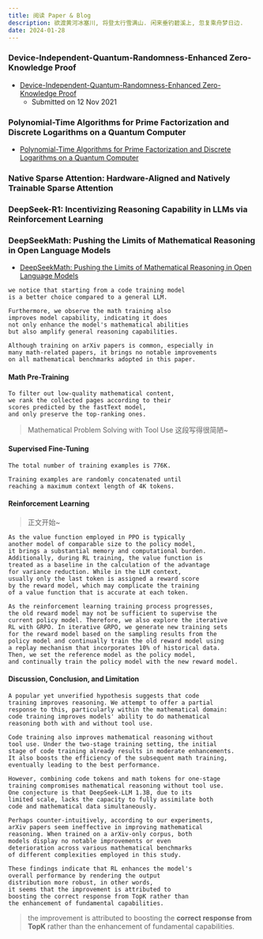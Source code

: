 ```yaml
---
title: 阅读 Paper & Blog
description: 欲渡黄河冰塞川, 将登太行雪满山. 闲来垂钓碧溪上, 忽复乘舟梦日边.
date: 2024-01-28
---
```


### Device-Independent-Quantum-Randomness-Enhanced Zero-Knowledge Proof

- [Device-Independent-Quantum-Randomness-Enhanced Zero-Knowledge Proof](https://arxiv.org/abs/2111.06717)
  - Submitted on 12 Nov 2021


### Polynomial-Time Algorithms for Prime Factorization and Discrete Logarithms on a Quantum Computer

- [Polynomial-Time Algorithms for Prime Factorization and Discrete Logarithms on a Quantum Computer](https://arxiv.org/abs/quant-ph/9508027)

### Native Sparse Attention: Hardware-Aligned and Natively Trainable Sparse Attention
### DeepSeek-R1: Incentivizing Reasoning Capability in LLMs via Reinforcement Learning

### DeepSeekMath: Pushing the Limits of Mathematical Reasoning in Open Language Models

- [DeepSeekMath: Pushing the Limits of Mathematical Reasoning in Open Language Models](https://arxiv.org/abs/2402.03300)

```
we notice that starting from a code training model
is a better choice compared to a general LLM.

Furthermore, we observe the math training also
improves model capability, indicating it does
not only enhance the model's mathematical abilities
but also amplify general reasoning capabilities.
```

```
Although training on arXiv papers is common, especially in
many math-related papers, it brings no notable improvements
on all mathematical benchmarks adopted in this paper.
```

#### Math Pre-Training

```
To filter out low-quality mathematical content,
we rank the collected pages according to their
scores predicted by the fastText model,
and only preserve the top-ranking ones.
```

> Mathematical Problem Solving with Tool Use
  这段写得很简陋~

#### Supervised Fine-Tuning

```
The total number of training examples is 776K.

Training examples are randomly concatenated until
reaching a maximum context length of 4K tokens.
```

#### Reinforcement Learning

> 正文开始~

```
As the value function employed in PPO is typically
another model of comparable size to the policy model,
it brings a substantial memory and computational burden.
Additionally, during RL training, the value function is
treated as a baseline in the calculation of the advantage
for variance reduction. While in the LLM context,
usually only the last token is assigned a reward score
by the reward model, which may complicate the training
of a value function that is accurate at each token.
```

```
As the reinforcement learning training process progresses,
the old reward model may not be sufficient to supervise the
current policy model. Therefore, we also explore the iterative
RL with GRPO. In iterative GRPO, we generate new training sets
for the reward model based on the sampling results from the
policy model and continually train the old reward model using
a replay mechanism that incorporates 10% of historical data.
Then, we set the reference model as the policy model,
and continually train the policy model with the new reward model.
```

#### Discussion, Conclusion, and Limitation

```
A popular yet unverified hypothesis suggests that code
training improves reasoning. We attempt to offer a partial
response to this, particularly within the mathematical domain:
code training improves models' ability to do mathematical
reasoning both with and without tool use.
```

```
Code training also improves mathematical reasoning without
tool use. Under the two-stage training setting, the initial
stage of code training already results in moderate enhancements.
It also boosts the efficiency of the subsequent math training,
eventually leading to the best performance.

However, combining code tokens and math tokens for one-stage
training compromises mathematical reasoning without tool use.
One conjecture is that DeepSeek-LLM 1.3B, due to its
limited scale, lacks the capacity to fully assimilate both
code and mathematical data simultaneously.
```

```
Perhaps counter-intuitively, according to our experiments,
arXiv papers seem ineffective in improving mathematical
reasoning. When trained on a arXiv-only corpus, both
models display no notable improvements or even
deterioration across various mathematical benchmarks
of different complexities employed in this study.
```

```
These findings indicate that RL enhances the model's
overall performance by rendering the output
distribution more robust, in other words,
it seems that the improvement is attributed to
boosting the correct response from TopK rather than
the enhancement of fundamental capabilities.
```

> the improvement is attributed to boosting the
  __correct response from TopK__ rather than the
  enhancement of fundamental capabilities.

